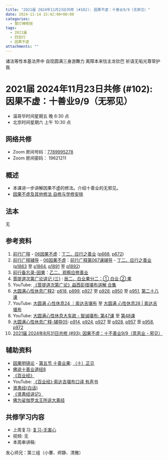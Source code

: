 ```yaml
---
title: "2021届 2024年11月23日共修 (#102): 因果不虚：十善业9/9（无邪见）"
date: 2024-11-14 15:42:00+00:00
categories:
  - 慧灯禅修班
tags:
  - 2021届
  - 四加行
  - 因果不虚
attachments: ""
---
```

诸法等性本基法界中 自现圆满三身游舞力
离障本来怙主龙钦巴 祈请无垢光尊常护我

# 2021届 2024年11月23日共修 (#102): 因果不虚：十善业9/9（无邪见）

* 温哥华时间星期五 晚 6:30 点
* 北京时间星期六 上午 10:30 点

## 网络共修

* Zoom 房间号码：[7789995278](https://us02web.zoom.us/j/7789995278?pwd=VjZmbWJFY2k2K0E5RVB2cTNIQmhqUT09)
* Zoom 房间密码： 19621211

## 概述

* 本课进一步讲解因果不虚的修法。介绍十善业的无邪见。 
* [因果不虚及其他修法 自修与学修安排 ](https://fohuifayu.com/index.php/huideng-jiangtang/chanxiuke/zen-03/8655-zen03-ygbx)

## 法本

无

## 参考资料

1. [](<>)[前行广释](https://huidengchanxiu.net/refs/qxgs/) - [06因果不虚](https://huidengchanxiu.net/refs/qxgs/qxgs-06yg/)：[丁二、应行之善业](https://huidengchanxiu.net/refs/qxgs/qxgs-06yg/#%E4%B8%81%E4%BA%8C%E5%BA%94%E8%A1%8C%E4%B9%8B%E5%96%84%E4%B8%9A) ([p668](https://huidengchanxiu.net/refs/qxgs/qxgs-06yg/#p668), [](https://huidengchanxiu.net/refs/qxgs/qxgs-06yg/#p672)[p672](https://huidengchanxiu.net/refs/qxgs/qxgs-06yg/#p672)[](https://huidengchanxiu.net/refs/qxgs/qxgs-06yg/#p672))
2. [](https://huidengchanxiu.net/refs/fudao/)[前行广释辅导](https://huidengchanxiu.net/refs/fudao/) - [06因果不虚](https://huidengchanxiu.net/refs/qxgs/fudao/qxgsfd-06yg/)：[前行广释第067课辅导](https://huidengchanxiu.net/refs/qxgs/fudao/qxgsfd-06yg/#%E5%89%8D%E8%A1%8C%E5%B9%BF%E9%87%8A%E7%AC%AC067%E8%AF%BE%E8%BE%85%E5%AF%BC) - [](<>)[丁二、应行之善业](https://huidengchanxiu.net/refs/qxgs/fudao/qxgsfd-06yg/#%E4%B8%81%E4%BA%8C%E5%BA%94%E8%A1%8C%E4%B9%8B%E5%96%84%E4%B8%9A) ([p1863](https://huidengchanxiu.net/refs/qxgs/fudao/qxgsfd-06yg/#p1863) 至 [p1864](https://huidengchanxiu.net/refs/qxgs/fudao/qxgsfd-06yg/#p1864), [p1891](https://huidengchanxiu.net/refs/qxgs/fudao/qxgsfd-06yg/#p1891) 至 [p1892](https://huidengchanxiu.net/refs/qxgs/fudao/qxgsfd-06yg/#p1892)) 
3. [前行备忘录-因果](https://huidengchanxiu.net/refs/qxbwl/qxxl4-04yg)：[乙二、观察应修善业](https://huidengchanxiu.net/refs/qxbwl/qxxl4-04yg#%E4%B9%99%E4%BA%8C%E8%A7%82%E5%AF%9F%E5%BA%94%E4%BF%AE%E5%96%84%E4%B8%9A)
4. [](<>)[](<>)[菩提道次第广论讲记 (三)](https://huidengchanxiu.net/refs/ptdcdgl/3/) : [](<>)[辰二、白业果分二：① 白业 ② 果](https://huidengchanxiu.net/refs/ptdcdgl/3/#%E8%BE%B0%E4%BA%8C%E7%99%BD%E4%B8%9A%E6%9E%9C%E5%88%86%E4%BA%8C-%E7%99%BD%E4%B8%9A--%E6%9E%9C) 
5. YouTube: [《菩提道次第广论》益西彭措堪布讲解 合集](https://www.youtube.com/playlist?list=PLvhysUtdbxCBq9MxPLr6pauLmbwndXY9o)[](https://www.youtube.com/playlist?list=PLvhysUtdbxCBq9MxPLr6pauLmbwndXY9o)
6. [大圆满心性休息广释2](https://huidengchanxiu.net/refs/dymxxxx/dymxxxx-gs2/)[](<>): [](<>)[](<>)[p618](https://huidengchanxiu.net/refs/dymxxxx/dymxxxx-gs2/#p618), [p899](https://huidengchanxiu.net/refs/dymxxxx/dymxxxx-gs2/#p899), [](<>)[](<>)[p927](https://huidengchanxiu.net/refs/dymxxxx/dymxxxx-gs2/#p927) 至 [p928](https://huidengchanxiu.net/refs/dymxxxx/dymxxxx-gs2/#p928), [p950](https://huidengchanxiu.net/refs/dymxxxx/dymxxxx-gs2/#p950) 至 [p951](https://huidengchanxiu.net/refs/dymxxxx/dymxxxx-gs2/#p951), [第二十八课](https://huidengchanxiu.net/refs/dymxxxx/dymxxxx-gs2/#%E7%AC%AC%E4%BA%8C%E5%8D%81%E5%85%AB%E8%AF%BE)
7. YouTube: [大圆满 心性休息24 ｜索达吉堪布](https://www.youtube.com/watch?v=Hb2KSQOp2fM&list=PLAnEIprIVklebrDFUKaC67LssdOO2y87p&index=26) 至 [大圆满 心性休息28 | 索达吉堪布](https://www.youtube.com/watch?v=y9BP_HOv36w&list=PLAnEIprIVklebrDFUKaC67LssdOO2y87p&index=28)
8. YouTube: [大圆满心性休息大车疏 - 智诚堪布: 第47课](https://www.youtube.com/watch?v=m-B7M8dPgFk&list=PL5y-PP7QihJ1Gh3w_hYZMkn4AWFXr_2iu&index=49) 至 [第48课](https://www.youtube.com/watch?v=G74BzgVz4U4&list=PL5y-PP7QihJ1Gh3w_hYZMkn4AWFXr_2iu&index=49)[](https://www.youtube.com/watch?v=G74BzgVz4U4&list=PL5y-PP7QihJ1Gh3w_hYZMkn4AWFXr_2iu&index=49)[](https://www.youtube.com/watch?v=G74BzgVz4U4&list=PL5y-PP7QihJ1Gh3w_hYZMkn4AWFXr_2iu&index=49)
9. [大圆满心性休息广释-辅导05](https://huidengchanxiu.net/refs/dymxxxx/fudao/fd-05/): [p914](https://huidengchanxiu.net/refs/dymxxxx/fudao/fd-05/#p914), [p924](https://huidengchanxiu.net/refs/dymxxxx/fudao/fd-05/#p924)[](<>), [p927](https://huidengchanxiu.net/refs/dymxxxx/fudao/fd-05/#p927) 至 [p928](https://huidengchanxiu.net/refs/dymxxxx/fudao/fd-05/#p928), [](<>)[p957](https://huidengchanxiu.net/refs/dymxxxx/fudao/fd-05/#p957) 至 [p958](https://huidengchanxiu.net/refs/dymxxxx/fudao/fd-05/#p958), [p972](https://huidengchanxiu.net/refs/dymxxxx/fudao/fd-05/#p972) 
10. [2021届 2024年8月31日共修 (#93): 因果不虚：十不善业9/9（意恶业 - 邪见）](https://www.huidengvan.com/posts/2024-08-26-2021%E5%B1%8A-2024%E5%B9%B48%E6%9C%8831%E6%97%A5%E5%85%B1%E4%BF%AE-93-%E5%9B%A0%E6%9E%9C%E4%B8%8D%E8%99%9A%E5%8D%81%E4%B8%8D%E5%96%84%E4%B8%9A9-9%E6%84%8F%E6%81%B6%E4%B8%9A-%E9%82%AA%E8%A7%81/)

## **辅助资料**

* [](<>)[因果明镜论](https://huidengchanxiu.net/refs/misc/ygmjl/) - [第五节 十善业果](https://huidengchanxiu.net/refs/misc/ygmjl/#%E7%AC%AC%E4%BA%94%E8%8A%82-%E5%8D%81%E5%96%84%E4%B8%9A%E6%9E%9C): [](<>)[（十）正见](https://huidengchanxiu.net/refs/misc/ygmjl/#%E5%8D%81%E6%AD%A3%E8%A7%81)
* [佛说十善业道经8](https://www.xianmixuezi.com/%E4%BD%9B%E7%BB%8F%E5%AE%9D%E5%85%B8%E7%B3%BB%E5%88%97/%E4%BD%9B%E8%AF%B4%E5%8D%81%E5%96%84%E4%B8%9A%E9%81%93%E7%BB%8F/%E4%BD%9B%E8%AF%B4%E5%8D%81%E5%96%84%E4%B8%9A%E9%81%93%E7%BB%8F-8)
* [《百业经》](https://huidengchanxiu.net/refs/misc/byj/)[](https://huidengchanxiu.net/refs/misc/byj/)[](https://huidengchanxiu.net/refs/misc/byj/)
* YouTube: [《百业经》·索达吉堪布口译 有声书](https://www.youtube.com/playlist?list=PLYOi3WbNHCBtsHH6QTrxVJuvBtiNHWdj6)
* [贤愚经(白话)](http://read.goodweb.net.cn/news/news_more.asp?lm2=2378)
* [](<>)[《贤愚经讲记》](https://www.xianmixuezi.com/%E4%BD%9B%E7%BB%8F%E5%AE%9D%E5%85%B8%E7%B3%BB%E5%88%97/%E8%B4%A4%E6%84%9A%E7%BB%8F)
* [佛为娑伽罗龙王所说大乘经](https://www.riyuebianzhao.com/%E5%88%9D%E7%BA%A7/%E5%AD%A6%E7%BB%8F/%E4%BD%9B%E4%B8%BA%E5%A8%91%E4%BC%BD%E7%BD%97%E9%BE%99%E7%8E%8B%E6%89%80%E8%AF%B4%E5%A4%A7%E4%B9%98%E7%BB%8F)

[](<>)

## **共修学习内容**

* 上周复习: [](<>)[](<>)[](<>)[复习-无害心](/f/up/复习-无害心.docx)
* 视频: [](<>)无
* 本周串讲稿: [](<>)[](<>)


发心师兄：第三组（小曹、烬静、清雅）

